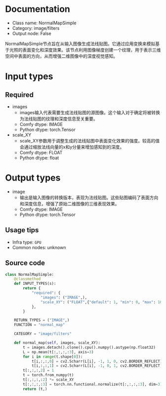 
# Documentation
- Class name: NormalMapSimple
- Category: image/filters
- Output node: False

NormalMapSimple节点旨在从输入图像生成法线贴图。它通过应用变换来模拟基于光照的表面变化和深度效果。该节点利用图像梯度创建一个纹理，用于表示三维空间中表面的方向，从而增强二维图像中的深度视觉感知。

# Input types
## Required
- images
    - images输入代表需要生成法线贴图的源图像。这个输入对于确定将被转换为法线贴图的纹理和深度信息至关重要。
    - Comfy dtype: IMAGE
    - Python dtype: torch.Tensor
- scale_XY
    - scale_XY参数用于调整生成的法线贴图中表面变化效果的强度。较高的值会通过缩放法线向量的x和y分量来增加感知到的深度。
    - Comfy dtype: FLOAT
    - Python dtype: float

# Output types
- image
    - 输出是输入图像的转换版本，表现为法线贴图。这些贴图编码了表面方向和深度信息，增强了原始二维图像的三维表现效果。
    - Comfy dtype: IMAGE
    - Python dtype: torch.Tensor


## Usage tips
- Infra type: `GPU`
- Common nodes: unknown


## Source code
```python
class NormalMapSimple:
    @classmethod
    def INPUT_TYPES(s):
        return {
            "required": {
                "images": ("IMAGE",),
                "scale_XY": ("FLOAT",{"default": 1, "min": 0, "max": 100, "step": 0.001}),
            },
        }

    RETURN_TYPES = ("IMAGE",)
    FUNCTION = "normal_map"

    CATEGORY = "image/filters"

    def normal_map(self, images, scale_XY):
        t = images.detach().clone().cpu().numpy().astype(np.float32)
        L = np.mean(t[:,:,:,:3], axis=3)
        for i in range(t.shape[0]):
            t[i,:,:,0] = cv2.Scharr(L[i], -1, 1, 0, cv2.BORDER_REFLECT) * -1
            t[i,:,:,1] = cv2.Scharr(L[i], -1, 0, 1, cv2.BORDER_REFLECT)
        t[:,:,:,2] = 1
        t = torch.from_numpy(t)
        t[:,:,:,:2] *= scale_XY
        t[:,:,:,:3] = torch.nn.functional.normalize(t[:,:,:,:3], dim=3) / 2 + 0.5
        return (t,)

```
